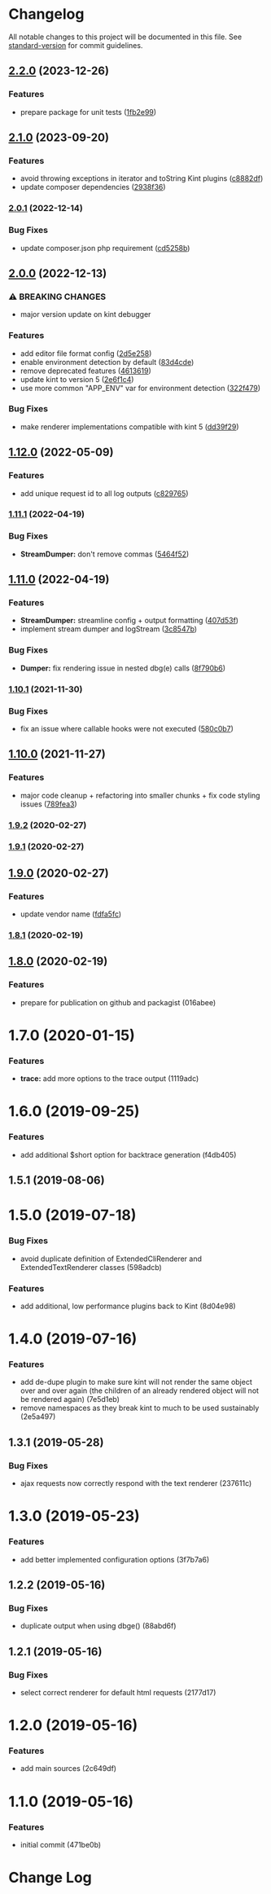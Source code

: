 # Changelog

All notable changes to this project will be documented in this file. See [standard-version](https://github.com/conventional-changelog/standard-version) for commit guidelines.

## [2.2.0](https://github.com/Neunerlei/dbg/compare/v2.1.0...v2.2.0) (2023-12-26)


### Features

* prepare package for unit tests ([1fb2e99](https://github.com/Neunerlei/dbg/commit/1fb2e9940bd25ac521ff8ce58eaf4d9aabfb20a5))

## [2.1.0](https://github.com/Neunerlei/dbg/compare/v2.0.1...v2.1.0) (2023-09-20)


### Features

* avoid throwing exceptions in iterator and toString Kint plugins ([c8882df](https://github.com/Neunerlei/dbg/commit/c8882df4a74f8b7dccf560a6be28a0749f85967e))
* update composer dependencies ([2938f36](https://github.com/Neunerlei/dbg/commit/2938f3672ab04aae5434fa028de1e04eb410e669))

### [2.0.1](https://github.com/Neunerlei/dbg/compare/v2.0.0...v2.0.1) (2022-12-14)


### Bug Fixes

* update composer.json php requirement ([cd5258b](https://github.com/Neunerlei/dbg/commit/cd5258bb228ed8c501f5db89ff07023d5739069c))

## [2.0.0](https://github.com/Neunerlei/dbg/compare/v1.12.0...v2.0.0) (2022-12-13)


### ⚠ BREAKING CHANGES

* major version update on kint debugger

### Features

* add editor file format config ([2d5e258](https://github.com/Neunerlei/dbg/commit/2d5e258ceab17e3e5d9ff85010e49d5c70948e27))
* enable environment detection by default ([83d4cde](https://github.com/Neunerlei/dbg/commit/83d4cdefdd00adfcb5b14aa45963d952cf177e1e))
* remove deprecated features ([4613619](https://github.com/Neunerlei/dbg/commit/4613619810077223344f12dc5ba621915d7ed8bc))
* update kint to version 5 ([2e6f1c4](https://github.com/Neunerlei/dbg/commit/2e6f1c4fb889d637686ba07e5ca47fd282514d78))
* use more common "APP_ENV" var for environment detection ([322f479](https://github.com/Neunerlei/dbg/commit/322f47969ef3640f527c134ba9931c81a5ed0eea))


### Bug Fixes

* make renderer implementations compatible with kint 5 ([dd39f29](https://github.com/Neunerlei/dbg/commit/dd39f292deb3dc9dd002690bfb5446eaef0c8868))

## [1.12.0](https://github.com/Neunerlei/dbg/compare/v1.11.1...v1.12.0) (2022-05-09)


### Features

* add unique request id to all log outputs ([c829765](https://github.com/Neunerlei/dbg/commit/c8297650781414c5e4774efea4e62fca8631b38f))

### [1.11.1](https://github.com/Neunerlei/dbg/compare/v1.11.0...v1.11.1) (2022-04-19)


### Bug Fixes

* **StreamDumper:** don't remove commas ([5464f52](https://github.com/Neunerlei/dbg/commit/5464f52c11a1b53ebe8e62264829cd8bf8727fc7))

## [1.11.0](https://github.com/Neunerlei/dbg/compare/v1.10.1...v1.11.0) (2022-04-19)


### Features

* **StreamDumper:** streamline config + output formatting ([407d53f](https://github.com/Neunerlei/dbg/commit/407d53fb4fd2c21f1ff0bdf28a2bbe7c19f67f5f))
* implement stream dumper and logStream ([3c8547b](https://github.com/Neunerlei/dbg/commit/3c8547bacc2e4dd34807b41da9cf26d08dd675a0))


### Bug Fixes

* **Dumper:** fix rendering issue in nested dbg(e) calls ([8f790b6](https://github.com/Neunerlei/dbg/commit/8f790b639fe72608f223abe6931ef484be32f229))

### [1.10.1](https://github.com/Neunerlei/dbg/compare/v1.10.0...v1.10.1) (2021-11-30)


### Bug Fixes

* fix an issue where callable hooks were not executed ([580c0b7](https://github.com/Neunerlei/dbg/commit/580c0b786ef64e48d0913dc039c23ed1c81b2a50))

## [1.10.0](https://github.com/Neunerlei/dbg/compare/v1.9.2...v1.10.0) (2021-11-27)


### Features

* major code cleanup + refactoring into smaller chunks + fix code styling issues ([789fea3](https://github.com/Neunerlei/dbg/commit/789fea3ea69a46569d198d1666a918944f200724))

### [1.9.2](https://github.com/Neunerlei/dbg/compare/v1.9.1...v1.9.2) (2020-02-27)

### [1.9.1](https://github.com/Neunerlei/dbg/compare/v1.9.0...v1.9.1) (2020-02-27)

## [1.9.0](https://github.com/Neunerlei/dbg/compare/v1.8.1...v1.9.0) (2020-02-27)


### Features

* update vendor name ([fdfa5fc](https://github.com/Neunerlei/dbg/commit/fdfa5fcf9659f2436a9b10c569b658c857fffc79))

### [1.8.1](https://github.com/neunerlei/dbg/compare/v1.8.0...v1.8.1) (2020-02-19)

## [1.8.0](https://github.com/neunerlei/dbg/compare/v1.7.0...v1.8.0) (2020-02-19)


### Features

* prepare for publication on github and packagist (016abee)

# 1.7.0 (2020-01-15)


### Features

* **trace:** add more options to the trace output (1119adc)



# 1.6.0 (2019-09-25)


### Features

* add additional $short option for backtrace generation (f4db405)



## 1.5.1 (2019-08-06)



# 1.5.0 (2019-07-18)


### Bug Fixes

* avoid duplicate definition of ExtendedCliRenderer and ExtendedTextRenderer classes (598adcb)


### Features

* add additional, low performance plugins back to Kint (8d04e98)



# 1.4.0 (2019-07-16)


### Features

* add de-dupe plugin to make sure kint will not render the same object over and over again (the children of an already rendered object will not be rendered again) (7e5d1eb)
* remove namespaces as they break kint to much to be used sustainably (2e5a497)



## 1.3.1 (2019-05-28)


### Bug Fixes

* ajax requests now correctly respond with the text renderer (237611c)



# 1.3.0 (2019-05-23)


### Features

* add better implemented configuration options (3f7b7a6)



## 1.2.2 (2019-05-16)


### Bug Fixes

* duplicate output when using dbge() (88abd6f)



## 1.2.1 (2019-05-16)


### Bug Fixes

* select correct renderer for default html requests (2177d17)



# 1.2.0 (2019-05-16)


### Features

* add main sources (2c649df)



# 1.1.0 (2019-05-16)


### Features

* initial commit (471be0b)



# Change Log
